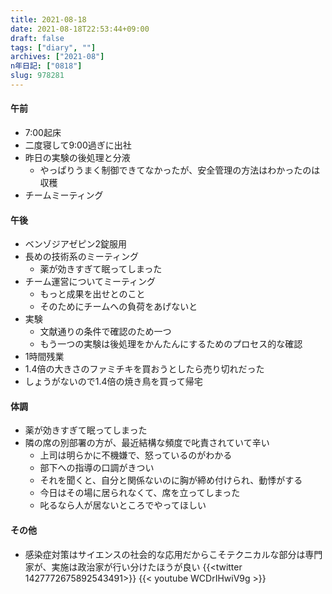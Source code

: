 ```yaml
---
title: 2021-08-18
date: 2021-08-18T22:53:44+09:00
draft: false
tags: ["diary", ""]
archives: ["2021-08"]
n年日記: ["0818"]
slug: 978281
---
```

#### 午前
- 7:00起床
- 二度寝して9:00過ぎに出社
- 昨日の実験の後処理と分液
  - やっぱりうまく制御できてなかったが、安全管理の方法はわかったのは収穫
- チームミーティング
#### 午後
- ベンゾジアゼピン2錠服用
- 長めの技術系のミーティング
  - 薬が効きすぎて眠ってしまった
- チーム運営についてミーティング
  - もっと成果を出せとのこと
  - そのためにチームへの負荷をあげないと
- 実験
  - 文献通りの条件で確認のため一つ
  - もう一つの実験は後処理をかんたんにするためのプロセス的な確認
- 1時間残業
- 1.4倍の大きさのファミチキを買おうとしたら売り切れだった
- しょうがないので1.4倍の焼き鳥を買って帰宅
#### 体調
- 薬が効きすぎて眠ってしまった
- 隣の席の別部署の方が、最近結構な頻度で叱責されていて辛い
  - 上司は明らかに不機嫌で、怒っているのがわかる
  - 部下への指導の口調がきつい
  - それを聞くと、自分と関係ないのに胸が締め付けられ、動悸がする
  - 今日はその場に居られなくて、席を立ってしまった
  - 叱るなら人が居ないところでやってほしい
#### その他
- 感染症対策はサイエンスの社会的な応用だからこそテクニカルな部分は専門家が、実施は政治家が行い分けたほうが良い
{{<twitter 1427772675892543491>}}
{{< youtube WCDrIHwiV9g >}}
